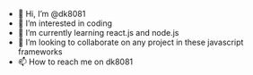 - 👋 Hi, I’m @dk8081
- 👀 I’m interested in coding 
- 🌱 I’m currently learning react.js and node.js
- 💞️ I’m looking to collaborate on any project in these javascript frameworks
- 📫 How to reach me on dk8081

<!---
dk8081/dk8081 is a ✨ special ✨ repository because its `README.md` (this file) appears on your GitHub profile.
You can click the Preview link to take a look at your changes.
--->
